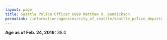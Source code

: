 ```yaml
---
layout: page
title: Seattle Police Officer 6899 Matthew R. Bendickson
permalink: /information/agencies/city_of_seattle/seattle_police_department/copbook/6899/
---
```


**Age as of Feb. 24, 2016:** 38.0
